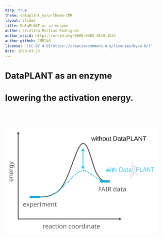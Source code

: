 ```yaml
---
marp: true
theme: dataplant_marp-theme-CMR
layout: slides
title: DataPLANT as an enzyme
author: Cristina Martins Rodrigues
author_orcid: https://orcid.org/0000-0002-4849-1537
author_github: CMR248
license: '[CC-BY 4.0](https://creativecommons.org/licenses/by/4.0/)'
date: 2023-03-23
---
```


# DataPLANT as an enzyme
<h1>
<span>
lowering the activation energy.
</span>
</h1>

<br>
<br>
<br>

![w:600](../images/FAIRData_ActivationEnergy_withDataPLANT.svg)
